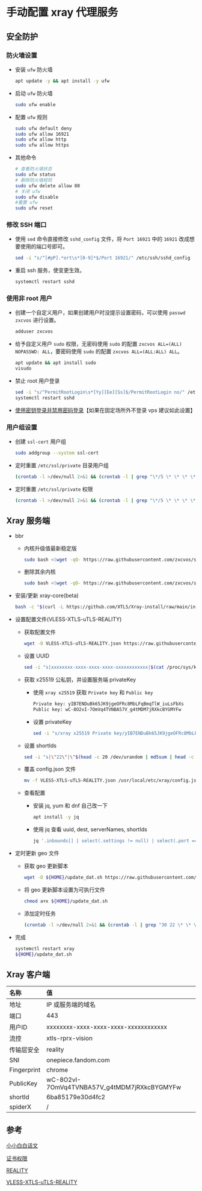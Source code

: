 # 手动配置 xray 代理服务

## 安全防护

### 防火墙设置

* 安装 `ufw` 防火墙

  ```sh
  apt update -y && apt install -y ufw
  ```

* 启动 `ufw` 防火墙

  ```sh
  sudo ufw enable

  ```

* 配置 `ufw` 规则

  ```sh
  sudo ufw default deny
  sudo ufw allow 16921
  sudo ufw allow http
  sudo ufw allow https
  ```

* 其他命令

  ```sh
  # 查看防火墙状态
  sudo ufw status
  # 删除防火墙规则
  sudo ufw delete allow 80
  # 关闭 ufw
  sudo ufw disable
  #重置 ufw
  sudo ufw reset
  ```

### 修改 SSH 端口

* 使用 `sed` 命令直接修改 `sshd_config` 文件，将 `Port 16921` 中的 `16921` 改成想要使用的端口号即可。

  ```sh
  sed -i "s/^[#pP].*ort\s*[0-9]*$/Port 16921/" /etc/ssh/sshd_config
  ```

* 重启 ssh 服务，使变更生效。

  ```sh
  systemctl restart sshd
  ```

### 使用非 root 用户

* 创建一个自定义用户，如果创建用户时没提示设置密码，可以使用 `passwd zxcvos` 进行设置。

  ```sh
  adduser zxcvos
  ```

* 给予自定义用户 `sudo` 权限，无密码使用 `sudo` 的配置 `zxcvos ALL=(ALL) NOPASSWD: ALL`，要密码使用 `sudo` 的配置 `zxcvos ALL=(ALL:ALL) ALL`。

  ```sh
  apt update && apt install sudo
  visudo
  ```

* 禁止 root 用户登录

  ```sh
  sed -i "s/^PermitRootLogin\s*[Yy][Ee][Ss]$/PermitRootLogin no/" /etc/ssh/sshd_config
  systemctl restart sshd
  ```

* [使用密钥登录并禁用密码登录][ssh-key]【如果在固定场所外不登录 vps 建议如此设置】

### 用户组设置

* 创建 `ssl-cert` 用户组

  ```sh
  sudo addgroup --system ssl-cert
  ```

* 定时重置 `/etc/ssl/private` 目录用户组

  ```sh
  (crontab -l >/dev/null 2>&1 && (crontab -l | grep "\*/5 \* \* \* \* /usr/bin/chown root:ssl-cert -R /etc/ssl/private" || crontab -l | { cat; echo "*/5 * * * * /usr/bin/chown root:ssl-cert -R /etc/ssl/private"; }) || echo "*/5 * * * * /usr/bin/chown root:ssl-cert -R /etc/ssl/private") | crontab -
  ```

* 定时重置 `/etc/ssl/private` 权限

  ```sh
  (crontab -l >/dev/null 2>&1 && (crontab -l | grep "\*/5 \* \* \* \* /usr/bin/chmod 0640 -R /etc/ssl/private" || crontab -l | { cat; echo "*/5 * * * * /usr/bin/chmod 0640 -R /etc/ssl/private"; }) || echo "*/5 * * * * /usr/bin/chmod 0640 -R /etc/ssl/private") | crontab -
  ```

## Xray 服务端

* bbr

  * 内核升级值最新稳定版

    ```sh
    sudo bash <(wget -qO- https://raw.githubusercontent.com/zxcvos/system-automation-scripts/main/update-kernel.sh)
    ```

  * 删除其余内核

    ```sh
    sudo bash <(wget -qO- https://raw.githubusercontent.com/zxcvos/system-automation-scripts/main/remove-kernel.sh)
    ```

* 安装/更新 xray-core(beta)

  ```sh
  bash -c "$(curl -L https://github.com/XTLS/Xray-install/raw/main/install-release.sh)" @ install --beta
  ```

* 设置配置文件(VLESS-XTLS-uTLS-REALITY)

  * 获取配置文件

    ```sh
    wget -O VLESS-XTLS-uTLS-REALITY.json https://raw.githubusercontent.com/zxcvos/Note/main/proxy/xray/VLESS-XTLS-uTLS-REALITY/server.json
    ```

  * 设置 UUID

    ```sh
    sed -i "s|xxxxxxxx-xxxx-xxxx-xxxx-xxxxxxxxxxxx|$(cat /proc/sys/kernel/random/uuid)|" VLESS-XTLS-uTLS-REALITY.json
    ```

  * 获取 x25519 公私钥，并设置服务端 privateKey
    * 使用 `xray x25519` 获取 `Private key` 和 `Public key`

      ```sh
      Private key: yIB7ENDuBk65JK9jgeOFRc8MbLFqBmqTlW_iuLsFbXs
      Public key: wC-8O2vI-7OmVq4TVNBA57V_g4tMDM7jRXkcBYGMYFw
      ```

    * 设置 privateKey

      ```sh
      sed -i "s/xray x25519 Private key/yIB7ENDuBk65JK9jgeOFRc8MbLFqBmqTlW_iuLsFbXs/" VLESS-XTLS-uTLS-REALITY.json
      ```

  * 设置 shortIds

    ```sh
    sed -i "s|\"22\"|\"$(head -c 20 /dev/urandom | md5sum | head -c 2)\"|; s|\"4444\"|\"$(head -c 20 /dev/urandom | md5sum | head -c 4)\"|; s|\"88888888\"|\"$(head -c 20 /dev/urandom | md5sum | head -c 8)\"|; s|\"1616161616161616\"|\"$(head -c 20 /dev/urandom | md5sum | head -c 16)\"|" VLESS-XTLS-uTLS-REALITY.json
    ```

  * 覆盖 config.json 文件

    ```sh
    mv -f VLESS-XTLS-uTLS-REALITY.json /usr/local/etc/xray/config.json
    ```

  * 查看配置

    * 安装 jq, yum 和 dnf 自己改一下

      ```sh
      apt install -y jq
      ```

    * 使用 jq 查看 uuid, dest, serverNames, shortIds

      ```sh
      jq '.inbounds[] | select(.settings != null) | select(.port == 443) | {id: .settings.clients[].id, dest: .streamSettings.realitySettings.dest, serverNames: .streamSettings.realitySettings.serverNames, shortIds :.streamSettings.realitySettings.shortIds}' /usr/local/etc/xray/config.json
      ```

* 定时更新 geo 文件

  * 获取 geo 更新脚本

    ```sh
    wget -O ${HOME}/update_dat.sh https://raw.githubusercontent.com/zxcvos/Note/main/proxy/rules/update-dat.sh
    ```

  * 将 geo 更新脚本设置为可执行文件

    ```sh
    chmod a+x ${HOME}/update_dat.sh
    ```

  * 添加定时任务

    ```sh
    (crontab -l >/dev/null 2>&1 && (crontab -l | grep "30 22 \* \* \* ${HOME}/update_dat.sh >/dev/null 2>&1" || crontab -l | { cat; echo "30 22 * * * ${HOME}/update_dat.sh >/dev/null 2>&1"; }) || echo "30 22 * * * ${HOME}/update_dat.sh >/dev/null 2>&1") | crontab -
    ```

* 完成

  ```sh
  systemctl restart xray
  ${HOME}/update_dat.sh
  ```

## Xray 客户端

| 名称 | 值 |
| :--- | :--- |
| 地址 | IP 或服务端的域名 |
| 端口 | 443 |
| 用户ID | xxxxxxxx-xxxx-xxxx-xxxx-xxxxxxxxxxxx |
| 流控 | xtls-rprx-vision |
| 传输层安全 | reality |
| SNI | onepiece.fandom.com |
| Fingerprint | chrome |
| PublicKey | wC-8O2vI-7OmVq4TVNBA57V_g4tMDM7jRXkcBYGMYFw |
| shortId | 6ba85179e30d4fc2 |
| spiderX | / |

## 参考

[小小白白话文][xray-docs]

[证书权限][ssl-permission]

[REALITY][REALITY]

[VLESS-XTLS-uTLS-REALITY][chika0801-Xray-examples]

[xray-docs]: https://xtls.github.io/Xray-docs-next/document/level-0 (小小白白话文)
[ssh-key]: https://xtls.github.io/Xray-docs-next/document/level-0/ch04-security.html#_4-7-%E4%BD%BF%E7%94%A8-rsa-%E5%AF%86%E9%92%A5%E7%99%BB%E5%BD%95%E5%B9%B6%E7%A6%81%E7%94%A8%E5%AF%86%E7%A0%81%E7%99%BB%E5%BD%95
[ssl-permission]: https://github.com/XTLS/Xray-core/issues/867 (证书权限)
[REALITY]: https://github.com/XTLS/REALITY (THE NEXT FUTURE)
[chika0801-Xray-examples]: https://github.com/chika0801/Xray-examples (chika0801 Xray 配置文件模板)
